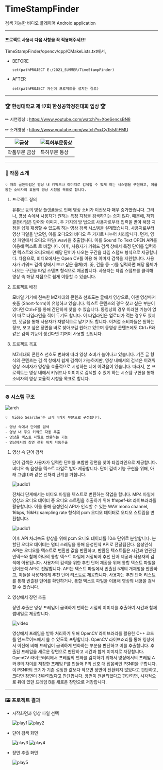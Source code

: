 # TimeStampFinder
검색 가능한 비디오 플레이어 Android application

---
#### 프로젝트 사용시 다음 사항을 꼭 적용해주세요!

TimeStampFinder/opencv/cpp/CMakeLists.txt에서, 

- BEFORE
    ```
    set(pathPROJECT E:/2021_SUMMER/TimeStampFinder)
    ```
- AFTER
    ```
    set(pathPROJECT 자신이 프로젝트를 설치한 경로)
    ```
---

### 🏆 한성대학교 제 17회 한성공학경진대회 입상 🏆
✏ 시연영상 : https://www.youtube.com/watch?v=XoeSencsBN8

✏ 소개영상 : https://www.youtube.com/watch?v=Cy15lsRiFMU

| ![금상](./img/award1.jpg) | ![특허부문동상](./img/award2.jpg) |
| --- | --- |
| 작품부문 금상 | 특허부문 동상 |

---

### 📌 작품 소개


```
💡 저희 골든타임은 영상 내 키워드나 이미지로 검색할 수 있게 하는 시스템을 구현하고, 이를 통한 소비자의 효율적 영상 시청을 목표로 합니다.
```

1. 프로젝트 정의

      유튜브 등의 영상 플랫폼들로 인해 영상 소비가 이전보다 매우 증가했습니다. 그러나, 영상 속에서 사용자가 원하는 특정 지점을 검색하기는 쉽지 않다. 때문에, 저희 골든타임은 단어와 이미지, 두 가지의 방 법으로 사용자로부터 입력을 받아 해당 지점을 쉽게 재생할 수 있도록 하는 영상 검색 시스템을 설계했습니다.
      사용자로부터 영상 파일을 받으면, 이를 오디오와 비디오 두 가지로 나누어 처리합니다. 먼저, 영 상 파일에서 오디오 파일(.wav)을 추출합니다. 이를 Sound To Text OPEN API를 이용해 텍스트 로 바꿉니다. 이후, 사용자가 키워드 검색 창에서 특정 단어를 입력하면 텍스트와 오디오에서 해당 단어가 나오는 구간을 타임 스탬프 형식으로 제공합니다. 다음으로, 비디오에서는 Open CV를 이용 해 이미지 검색을 지원합니다. 사용자가 키워드 검색 창에서 보고 싶은 물체(예: 꽃, 건물 등⋯)를 입력하면 해당 물체가 나오는 구간을 타임 스탬프 형식으로 제공합니다. 사용자는 타임 스탬프를 클릭해 영상 속 해당 지점으로 쉽게 이동할 수 있습니다.
    
2. 프로젝트 배경
    
      모바일 기기에 친숙한 MZ세대의 콘텐츠 선호도는 글에서 영상으로, 이젠 영상마저 숏폼 (Short-form)이 유행하고 있습니다. 텍스트 콘텐츠의 경우 찾고 싶은 부분이 있다면 Ctrl+F를 통해 간단하게 찾을 수 있습니다. 동영상의 경우 이러한 기능이 없어 따로 타임라인을 적어 두기도 합니다. 이 타임라인은 업로더가 적는 경우도 있지만, 댓글을 통해 사용자가 자발적으로 남기기도 합니다. 이처럼 소비자들은 원하는 정보, 보고 싶은 장면을 바로 찾아보길 원하고 있으며 동영상 콘텐츠에도 Ctrl+F와 같은 검색 기능이 생긴다면 기꺼이 사용할 것입니다.
    
3. 프로젝트 목표
    
      MZ세대의 콘텐츠 선호도 변화에 따라 영상 소비가 늘어나고 있습니다. 기존 글 형식의 콘텐츠는 검 색 창에서 쉽게 검색이 가능하지만, 영상 내에서의 검색은 어려워 영상 소비자가 영상을 효율적으로 시청하는 데에 어려움이 있습니다. 따라서, 본 프로젝트는 영상 내에서 키워드나 이미지로 검색할 수 있게 하는 시스템 구현을 통해 소비자의 영상 효율적 시청을 목표로 합니다.
    

---

### ⚙️ 시스템 구조

![arch](./img/arch.png)

```
💡  Video Searcher는 크게 4가지 부분으로 구성됩니다.

- 영상 속에서 단어를 검색
- 영상 내 주요 키워드 자동 추출
- 영상을 텍스트 파일로 변환하는 기능
- 영상에서의 장면 전환 위치 자동추출
```

1. 영상 속 단어 검색
    
      단어 검색은 사용자가 입력한 단어를 포함한 장면을 찾아 타임라인으로 제공합니다. 비디오 속 음성을 텍스트 파일로 받아 제공합니다. 단어 검색 기능 구현을 위해, 아래 그림⑴과 같은 전처리 단계를 거칩니다.
    
    ![audio1](./img/audio1.png)
    
      전처리 단계에서는 비디오 파일을 텍스트로 변환하는 작업을 합니다. MP4 파일에 영상과 오디오 데이터 중 오디오 스트림을 추출하기 위해 ffmpef-kit 라이브러리를 활용합니다. 이를 통해 음성인식 API가 인식할 수 있는 WAV mono channel, 16bps, 16kHz sampling rate 형식의 pcm 오디오 데이터로 오디오 스트림을 변환합니다.
    
    ![audio1](./img/audio2.png)
    
      이후 API 처리속도 향상을 위해 pcm 오디오 데이터를 10초 단위로 분할합니다. 분할된 오디오 데이터는 멀티 스레딩을 통해 음성인식 API로 전달됩진다. 음성인식 API는 오디오를 텍스트로 변환한 값을 반환하고, 반환된 텍스트들은 시간과 연관된 인덱스와 함께 하나의 통합 텍스트 파일에 저장되어 추천 단어 제공과 사용자의 검색에 이용됩니다.
      사용자의 검색을 위한 추천 단어 제공을 위해 통합 텍스트 파일을 단어분석 API로 전달합니다. API는 텍스트 파일에서 빈출된 5개의 개체명을 반환하고, 이들을 사용자에게 추천 단어 리스트로 제공합니다. 사용자는 추천 단어 리스트를 통해 빈출된 단어를 확인하거나, 통합 텍스트 파일을 이용해 영상의 내용을 검색할 수 있습니다.
    
2. 영상에서 장면 추출 
    
      장면 추출은 영상 프레임이 급격하게 변하는 시점의 이미지를 추출하여 시간과 함께 썸네일로 제공합니다.
    
    ![video](./img/video.png)
    
      영상에서 프레임을 받아 처리하기 위해 OpenCV 라이브러리를 활용한 C++ 코드를 안드로이드에서 쓸 수 있도록 포팅합니다. OpenCV 라이브러리를 통해 영상에서 이전에 비해 프레임이 급격하게 변화하는 부분을 판단하고 이를 추출합니다. 추출된 프레임을 새로운 장면으로 판단하고 시간과 함께 이미지로 저장합니다.
      OpenCV 라이브러리에서 프레임의 변화를 감지하기 위해서 영상에서의 프레임 A와 B의 차이를 저장한 프레임 P를 만들어 P의 신호 대 잡음비인 PSNR을 구합니다. 이 PSNR의 크기가 기존 설정한 값보다 작으면 장면이 전환되지 않았다고 판단하고, 크다면 장면이 전환되었다고 판단합니다. 장면이 전환되었다고 판단되면, 시각적으로 뒤에 있던 프레임 B를 새로운 장면으로 저장합니다.
    

---

### 🖼 프로젝트 결과

- 시작화면과 영상 파일 선택
    
    ![play1](./img/play1.jpg) ![play2](./img/play2.jpg)
    
- 단어 검색 화면
    
    ![play3](./img/play3.jpg) ![play4](./img/play4.jpg)
    
- 장면 추출 화면
    
    ![play5](./img/play5.jpg) 
